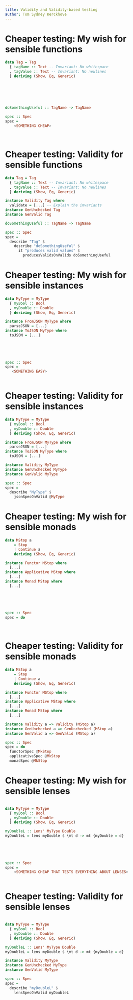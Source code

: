 ```yaml
---
title: Validity and Validity-based testing
author: Tom Sydney Kerckhove
---
```


# Cheaper testing: My wish for sensible functions

``` haskell
data Tag = Tag
  { tagName :: Text -- Invariant: No whitespace
  , tagValue :: Text -- Invariant: No newlines
  } deriving (Show, Eq, Generic)
                        
                            
                        
 


doSomethingUseful :: TagName -> TagName

spec :: Spec
spec = 
    <SOMETHING CHEAP>




```

# Cheaper testing: Validity for sensible functions

``` haskell
data Tag = Tag
  { tagName :: Text -- Invariant: No whitespace
  , tagValue :: Text -- Invariant: No newlines
  } deriving (Show, Eq, Generic)

instance Validity Tag where
  validate = [...] -- Explain the invariants
instance GenUnchecked Tag
instance GenValid Tag

doSomethingUseful :: TagName -> TagName

spec :: Spec
spec = 
  describe "Tag" $
    describe "doSomethingUseful" $
      it "produces valid values" $
        producesValidsOnValids doSomethingUseful
```


# Cheaper testing: My wish for sensible instances

``` Haskell
data MyType = MyType
  { myBool :: Bool
  , myDouble :: Double
  } deriving (Show, Eq, Generic)

instance FromJSON MyType where
  parseJSON = [...]
instance ToJSON MyType where
  toJSON = [...]

                        
                            
                        

spec :: Spec
spec =
   <SOMETHING EASY>                    
                           
```

# Cheaper testing: Validity for sensible instances

``` Haskell
data MyType = MyType
  { myBool :: Bool
  , myDouble :: Double
  } deriving (Show, Eq, Generic)

instance FromJSON MyType where
  parseJSON = [...]
instance ToJSON MyType where
  toJSON = [...]

instance Validity MyType
instance GenUnchecked MyType
instance GenValid MyType

spec :: Spec
spec =
  describe "MyType" $
    jsonSpecOnValid @MyType

```

# Cheaper testing: My wish for sensible monads

``` Haskell
data MStop a
    = Stop
    | Continue a
    deriving (Show, Eq, Generic)

instance Functor MStop where
  [...]
instance Applicative MStop where
  [...]
instance Monad MStop where
  [...]

                                         
                                                 
                                         

spec :: Spec
spec = do




```

# Cheaper testing: Validity for sensible monads

``` Haskell
data MStop a
    = Stop
    | Continue a
    deriving (Show, Eq, Generic)

instance Functor MStop where
  [...]
instance Applicative MStop where
  [...]
instance Monad MStop where
  [...]

instance Validity a => Validity (MStop a)
instance GenUnchecked a => GenUnchecked (MStop a)
instance GenValid a => GenValid (MStop a)

spec :: Spec
spec = do
  functorSpec @MkStop
  applicativeSpec @MkStop
  monadSpec @MkStop
```

# Cheaper testing: My wish for sensible lenses

``` Haskell

data MyType = MyType
  { myBool :: Bool
  , myDouble :: Double
  } deriving (Show, Eq, Generic)

myDoubleL :: Lens' MyType Double
myDoubleL = lens myDouble $ \mt d -> mt {myDouble = d}

                        
                            
                        

spec :: Spec
spec =
    <SOMETHING CHEAP THAT TESTS EVERYTHING ABOUT LENSES>                       
                             
```

# Cheaper testing: Validity for sensible lenses

``` Haskell

data MyType = MyType
  { myBool :: Bool
  , myDouble :: Double
  } deriving (Show, Eq, Generic)

myDoubleL :: Lens' MyType Double
myDoubleL = lens myDouble $ \mt d -> mt {myDouble = d}

instance Validity MyType
instance GenUnchecked MyType
instance GenValid MyType

spec :: Spec
spec =
  describe "myDoubleL" $
    lensSpecOnValid myDoubleL
```
